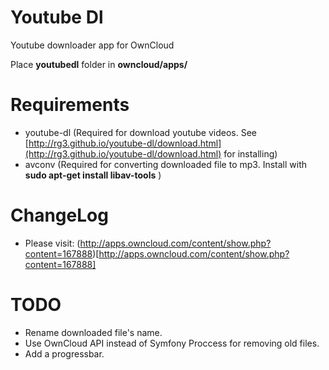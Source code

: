 # Youtube Dl
Youtube downloader app for OwnCloud

Place **youtubedl** folder in **owncloud/apps/**

# Requirements
* youtube-dl (Required for download youtube videos. See [http://rg3.github.io/youtube-dl/download.html](http://rg3.github.io/youtube-dl/download.html) for installing)
* avconv (Required for converting downloaded file to mp3. Install with **sudo apt-get install libav-tools** )

# ChangeLog
* Please visit: (http://apps.owncloud.com/content/show.php?content=167888)[http://apps.owncloud.com/content/show.php?content=167888]

# TODO
* Rename downloaded file's name.
* Use OwnCloud API instead of Symfony Proccess for removing old files.
* Add a progressbar.